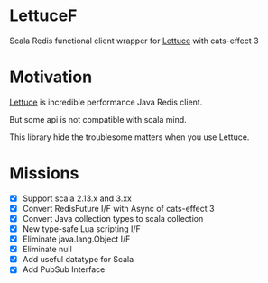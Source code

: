 # LettuceF

Scala Redis functional client wrapper for [Lettuce](https://github.com/lettuce-io/lettuce-core) with cats-effect 3

# Motivation
[Lettuce](https://github.com/lettuce-io/lettuce-core) is incredible performance Java Redis client.

But some api is not compatible with scala mind.

This library hide the troublesome matters when you use Lettuce.

# Missions
- [x] Support scala 2.13.x and 3.xx
- [x] Convert RedisFuture I/F with Async of cats-effect 3
- [x] Convert Java collection types to scala collection
- [x] New type-safe Lua scripting I/F
- [x] Eliminate java.lang.Object I/F
- [x] Eliminate null
- [x] Add useful datatype for Scala
- [x] Add PubSub Interface
